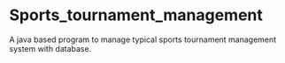 # Sports_tournament_management
A java based program to manage typical sports tournament management system with database.
